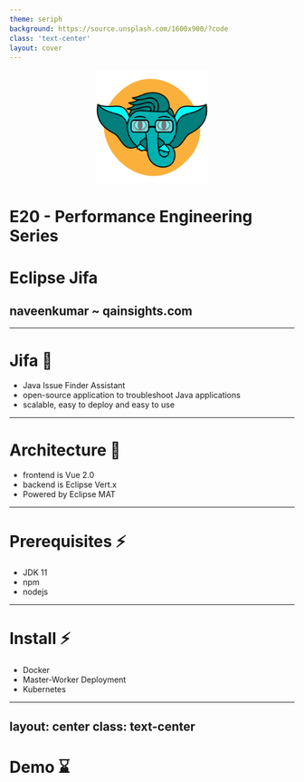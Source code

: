 ```yaml
---
theme: seriph
background: https://source.unsplash.com/1600x900/?code
class: 'text-center'
layout: cover
---
```

<center>
<img src="/assets/qainsights_logo.png" width=200 height=200 />
</center>

# E20 - Performance Engineering Series
# Eclipse Jifa
## naveenkumar ~ qainsights.com

---

# Jifa 🐛

- Java Issue Finder Assistant
- open-source application to troubleshoot Java applications
- scalable, easy to deploy and easy to use

--- 

# Architecture 🧭

- frontend is Vue 2.0
- backend is Eclipse Vert.x
- Powered by Eclipse MAT

--- 
# Prerequisites ⚡

- JDK 11
- npm
- nodejs

--- 
# Install ⚡

- Docker
- Master-Worker Deployment
- Kubernetes

---
layout: center
class: text-center
---

# Demo ⌛
